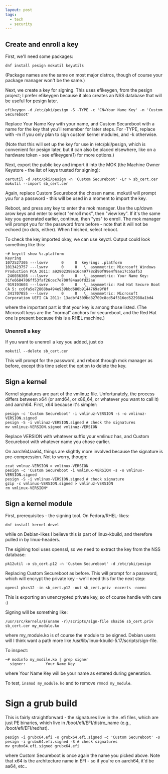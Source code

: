 ```yaml
---
layout: post
tags:
  - tech
  - security
---
```


## Create and enroll a key

First, we'll need some packages:

```
dnf install pesign mokutil keyutils
```

(Package names are the same on most major distros, though of course your
package manager won't be the same.)

Next, we create a key for signing.  This uses efikeygen, from the pesign
project; I prefer efikeygen because it also creates an NSS database that will
be useful for pesign later.

```
efikeygen -d /etc/pki/pesign -S -TYPE -c 'CN=Your Name Key' -n 'Custom Secureboot'
```

Replace Your Name Key with your name, and Custom Secureboot with a name for
the key that you'll remember for later steps.  For -TYPE, replace with -m if
you only plan to sign custom kernel modules, and -k otherwise.

(Note that this will set up the key for use in /etc/pki/pesign, which is
convenient for pesign later, but it can also be placed elsewhere, like on a
hardware token - see efikeygen(1) for more options.)

Next, export the public key and import it into the MOK (the Machine Owner
Keystore - the list of keys trusted for signing):

```
certutil -d /etc/pki/pesign -n 'Custom Secureboot' -Lr > sb_cert.cer
mokutil --import sb_cert.cer
```

Again, replace Custom Secureboot the chosen name.  mokutil will prompt you for
a password - this will be used in a moment to import the key.

Reboot, and press any key to enter the mok manager.  Use the up/down arow keys
and enter to select "enroll mok", then "view key".  If it's the same key you
generated earlier, continue, then "yes" to enroll.  The mok manager will
prompt you for the password from before - note that it will not be echoed (no
dots, either).  When finished, select reboot.

To check the key imported okay, we can use keyctl.  Output could look
something like this:

```
~# keyctl show %:.platform
Keyring
1072527305 ---lswrv      0     0  keyring: .platform
1013423757 ---lswrv      0     0   \_ asymmetric: Microsoft Windows Production PCA 2011: a92902398e16c49778cd90f99e4f9ae17c55af53
 246036308 ---lswrv      0     0   \_ asymmetric: Your Name Key: 31fe6684706ff53faf26cec7e700f84aa0fd22ae
 919193603 ---lswrv      0     0   \_ asymmetric: Red Hat Secure Boot CA 5: cc6fa5e72868ba494e939bbd680b9144769a9f8f
 341707055 ---lswrv      0     0   \_ asymmetric: Microsoft Corporation UEFI CA 2011: 13adbf4309bd82709c8cd54f316ed522988a1bd4
```

where the important part is that your key is among those listed.  (The
Microsoft keys are the "normal" anchors for secureboot, and the Red Hat one is
present because this is a RHEL machine.)

### Unenroll a key

If you want to unenroll a key you added, just do

```
mokutil --delete sb_cert.cer
```

This will prompt for the password, and reboot through mok manager as before,
except this time select the option to delete the key.

## Sign a kernel

Kernel signatures are part of the vmlinuz file.  Unfortunately, the process
differs between x64 (or amd64, or x86\_64, or whatever you want to call it)
and aarch64.  First, x64 because it's simpler:

```
pesign -c 'Custom Secureboot' -i vmlinuz-VERSION -s -o vmlinuz-VERSION.signed
pesign -S -i vmlinuz-VERSION.signed # check the signatures
mv vmlinuz-VERSION.signed vmlinuz-VERSION
```

Replace VERSION with whatever suffix your vmlinuz has, and Custom Secureboot
with whatever name you chose earlier.

On aarch64/aa64, things are slightly more involved because the signature is
pre-compression.  Not to worry, though:

```
zcat vmlnuz-VERSION > vmlinux-VERSION
pesign -c 'Custom Secureboot -i vmlinux-VERSION -s -o vmlinux-VERSION.signed
pesign -S -i vmlinux-VERSION.signed # check signature
gzip -c vmlinux-VERSION.signed > vmlinuz-VERSION
rm vmlinux-VERSION*
```

## Sign a kernel module

First, prerequisites - the signing tool.  On Fedora/RHEL-likes:

```
dnf install kernel-devel
```

while on Debian-likes I believe this is part of linux-kbuild, and therefore
pulled in by linux-headers.

The sigining tool uses openssl, so we need to extract the key from the NSS
database:

```
pk12util -o sb_cert.p12 -n 'Custom Secureboot' -d /etc/pki/pesign
```

Replacing Custom Secureboot as before.  This will prompt for a password, which
will encrypt the private key - we'll need this for the next step:

```
opensl pkcs12 -in sb_cert.p12 -out sb_cert.priv -nocerts -noenc
```

This is exporting an unencrypted private key, so of course handle with care :)

Signing will be something like:

```
/usr/src/kernels/$(uname -r)/scripts/sign-file sha256 sb_cert.priv sb_cert.cer my_module.ko
```

where my_module.ko is of course the module to be signed.  Debian users will
I think want a path more like /usr/lib/linux-kbuild-5.17/scripts/sign-file.

To inspect:

```
~# modinfo my_modile.ko | grep signer
  signer:         Your Name Key
```

where Your Name Key will be your name as entered during generation.

To test, `insmod my_module.ko` and to remove `rmmod my_module`.

# Sign a grub build

This is fairly straightforward - the signatures live in the .efi files, which
are just PE binaries, which live in /boot/efi/EFI/distro_name (e.g.,
/boot/efi/EFI/redhat).

```
pesign -i grubx64.efi -o grubx64.efi.signed -c 'Custom Secureboot' -s
pesign -i grubx64.efi.signed -S # check signatures
mv grubx64.efi.signed grubx64.efi
```

where Custom Secureboot is once again the name you picked above.  Note that
x64 is the architecture name in EFI - so if you're on aarch64, it'd be aa64,
etc..
